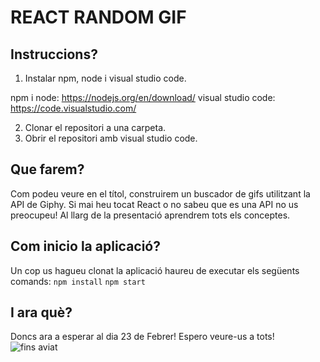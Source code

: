 # REACT RANDOM GIF

## Instruccions?

1. Instalar npm, node i visual studio code.

npm i node: https://nodejs.org/en/download/
visual studio code: https://code.visualstudio.com/

2. Clonar el repositori a una carpeta.
3. Obrir el repositori amb visual studio code.

## Que farem?

Com podeu veure en el títol, construirem un buscador de gifs utilitzant la API de Giphy. Si mai heu tocat React o no sabeu que es una API no us preocupeu! Al llarg de la presentació aprendrem tots els conceptes.

## Com inicio la aplicació?

Un cop us hagueu clonat la aplicació haureu de executar els següents comands:
`npm install`
`npm start`

## I ara què?

Doncs ara a esperar al dia 23 de Febrer! Espero veure-us a tots!
<br />
<img src="https://user-images.githubusercontent.com/59662722/152339294-15ae3954-5357-4197-b567-5f5470318c7f.gif" alt="fins aviat" />


